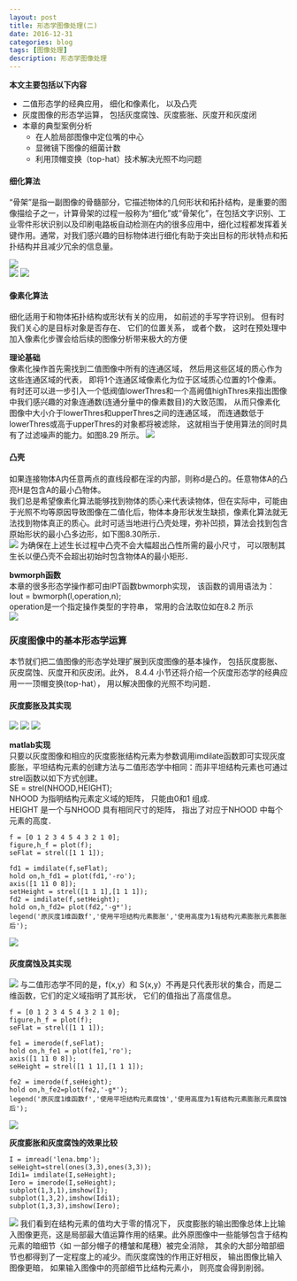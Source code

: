 ```yaml
---
layout: post
title: 形态学图像处理(二)
date: 2016-12-31
categories: blog
tags: [图像处理]
description: 形态学图像处理
---
```



**本文主要包括以下内容**    

- 二值形态学的经典应用， 细化和像素化， 以及凸壳
- 灰度图像的形态学运算， 包括灰度腐蚀、灰度膨胀、灰度开和灰度闭
- 本章的典型案例分析
  + 在人脸局部图像中定位嘴的中心
  + 显微镜下图像的细菌计数
  + 利用顶帽变换（top-hat）技术解决光照不均问题  

#### 细化算法          
“骨架”是指一副图像的骨髓部分，它描述物体的几何形状和拓扑结构，是重要的图像描绘子之一，计算骨架的过程一般称为“细化”或“骨架化”，在包括文字识别、工业零件形状识别以及印刷电路板自动检测在内的很多应用中，细化过程都发挥着关键作用。通常，对我们感兴趣的目标物体进行细化有助于突出目标的形状特点和拓扑结构并且减少冗余的信息量。

![](https://raw.githubusercontent.com/whuhan2013/myImage/master/dataImage/chapter82/p1.png)   
![](https://raw.githubusercontent.com/whuhan2013/myImage/master/dataImage/chapter82/p2.png) 
![](https://raw.githubusercontent.com/whuhan2013/myImage/master/dataImage/chapter82/p3.png) 

#### 像素化算法          
细化适用于和物体拓扑结构或形状有关的应用， 如前述的手写字符识别。 但有时我们关心的是目标对象是否存在、 它们的位置关系， 或者个数， 这时在预处理中加入像素化步骤会给后续的图像分析带来极大的方便             

**理论基础**      
像素化操作首先需找到二值图像中所有的连通区域， 然后用这些区域的质心作为这些连通区域的代表， 即将1个连通区域像素化为位于区域质心位置的1个像素。  
有时还可以进一步引入一个低阀值lowerThres和一个高阙值highThres来指出图像中我们感兴趣的对象连通数(连通分量中的像素数目)的大致范围， 从而只像素化图像中大小介于lowerThres和upperThres之间的连通区域， 而连通数低于lowerThres或高于upperThres的对象都将被滤除， 这就相当于使用算法的同时具有了过滤噪声的能力。如图8.29 所示。
![](https://raw.githubusercontent.com/whuhan2013/myImage/master/dataImage/chapter82/p4.png) 

#### 凸壳     
如果连接物体A内任意两点的直线段都在淫的内部，则称d是凸的。任意物体A的凸亮H是包含A的最小凸物体。       
我们总是希望像素化算法能够找到物体的质心来代表读物体，但在实际中，可能由于光照不均等原因导致图像在二值化后，物体本身形状发生缺损，像素化算法就无法找到物体真正的质心。此时可适当地进行凸壳处理，弥补凹损，算法会找到包含原始形状的最小凸多边形，如下图8.30所示．           
![](https://raw.githubusercontent.com/whuhan2013/myImage/master/dataImage/chapter82/p5.png)
为确保在上述生长过程中凸壳不会大幅超出凸性所需的最小尺寸， 可以限制其生长以便凸壳不会超出初始时包含物体A的最小矩形．      

**bwmorph函数**          
本章的很多形态学操作都可由IPT函数bwmorph实现， 该函数的调用语法为：               
Iout = bwmorph(I,operation,n);             
operation是一个指定操作类型的字符串， 常用的合法取位如在8.2 所示          
![](https://raw.githubusercontent.com/whuhan2013/myImage/master/dataImage/chapter82/p6.png)  

### 灰度图像中的基本形态学运算      
本节就们把二值图像的形态学处理扩展到灰度图像的基本操作， 包括灰度膨胀、灰皮腐蚀、灰度开和灰皮闭。此外， 8.4.4 小节还将介绍一个灰度形态学的经典应用一一顶帽变换(top-hat）， 用以解决图像的光照不均问题．        

#### 灰度膨胀及其实现     
![](https://raw.githubusercontent.com/whuhan2013/myImage/master/dataImage/chapter82/p7.png) 
![](https://raw.githubusercontent.com/whuhan2013/myImage/master/dataImage/chapter82/p8.png) 
![](https://raw.githubusercontent.com/whuhan2013/myImage/master/dataImage/chapter82/p9.png) 

**matlab实现**      
只要以灰度图像和相应的灰度膨胀结构元素为参数调用imdilate函数即可实现灰度膨胀，平坦结构元素的创建方法与二值形态学中相同：而非平坦结构元素也可通过 strel函数以如下方式创建。            
SE = strel(NHOOD,HEIGHT);        
NHOOD 为指明结构元素定义域的矩阵， 只能由0和1 组成.     
HEIGHT 是一个与NHOOD 具有相同尺寸的矩阵， 指出了对应于NHOOD 中每个元素的高度．        

```
f = [0 1 2 3 4 5 4 3 2 1 0];
figure,h_f = plot(f);
seFlat = strel([1 1 1]);

fd1 = imdilate(f,seFlat);
hold on,h_fd1 = plot(fd1,'-ro');
axis([1 11 0 8]);
setHeight = strel([1 1 1],[1 1 1]);
fd2 = imdilate(f,setHeight);
hold on,h_fd2= plot(fd2,'-g*');
legend('原灰度1维函数f','使用平坦结构元素膨胀','使用高度为1有结构元素膨胀元素膨胀后');
```
![](https://raw.githubusercontent.com/whuhan2013/myImage/master/dataImage/chapter82/p10.png) 

#### 灰度腐蚀及其实现        
![](https://raw.githubusercontent.com/whuhan2013/myImage/master/dataImage/chapter82/p11.png) 
与二值形态学不同的是，f(x,y）和 S(x,y）不再是只代表形状的集合，而是二维函数，它们的定义域指明了其形状， 它们的值指出了高度信息。    

```
f = [0 1 2 3 4 5 4 3 2 1 0];
figure,h_f = plot(f);
seFlat = strel([1 1 1]);

fe1 = imerode(f,seFlat);
hold on,h_fe1 = plot(fe1,'ro');
axis([1 11 0 8]);
seHeight = strel([1 1 1],[1 1 1]);

fe2 = imerode(f,seHeight);
hold on,h_fe2=plot(fe2,'-g*');
legend('原灰度1维函数f','使用平坦结构元素腐蚀','使用高度为1有结构元素膨胀元素腐蚀后');
```
![](https://raw.githubusercontent.com/whuhan2013/myImage/master/dataImage/chapter82/p12.png) 

**灰度膨胀和灰度腐蚀的效果比较**              

```
I = imread('lena.bmp');
seHeight=strel(ones(3,3),ones(3,3));
Idi1= imdilate(I,seHeight);
Iero = imerode(I,seHeight);
subplot(1,3,1),imshow(I);
subplot(1,3,2),imshow(Idi1);
subplot(1,3,3),imshow(Iero);
```
![](https://raw.githubusercontent.com/whuhan2013/myImage/master/dataImage/chapter82/p13.png) 
我们看到在结构元素的值均大于零的情况下， 灰度膨胀的输出图像总体上比输入图像更亮，这是局部最大值运算作用的结果。此外原图像中一些能够包含于结构元素的暗细节〈如
一部分帽子的槽皱和尾穗）被完全消除， 其余的大部分暗部细节也都得到了一定程度上的减少。而灰度腐蚀的作用正好相反， 输出图像比输入图像更暗， 如果输入图像中的亮部细节比结构元素小， 则亮度会得到削弱。


